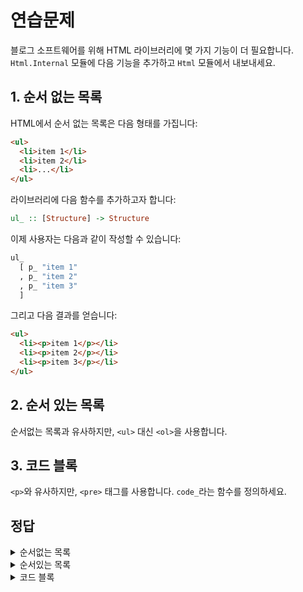 # 연습문제

블로그 소프트웨어를 위해 HTML 라이브러리에 몇 가지 기능이 더 필요합니다.
`Html.Internal` 모듈에 다음 기능을 추가하고 `Html` 모듈에서 내보내세요.

## 1. 순서 없는 목록

HTML에서 순서 없는 목록은 다음 형태를 가집니다:

```html
<ul>
  <li>item 1</li>
  <li>item 2</li>
  <li>...</li>
</ul>
```

라이브러리에 다음 함수를 추가하고자 합니다:

```haskell
ul_ :: [Structure] -> Structure
```

이제 사용자는 다음과 같이 작성할 수 있습니다:

```haskell
ul_
  [ p_ "item 1"
  , p_ "item 2"
  , p_ "item 3"
  ]
```

그리고 다음 결과를 얻습니다:

```html
<ul>
  <li><p>item 1</p></li>
  <li><p>item 2</p></li>
  <li><p>item 3</p></li>
</ul>
```

## 2. 순서 있는 목록

순서없는 목록과 유사하지만, `<ul>` 대신 `<ol>`을 사용합니다.

## 3. 코드 블록

`<p>`와 유사하지만, `<pre>` 태그를 사용합니다. `code_`라는 함수를 정의하세요.

## 정답

<details>
  <summary>순서없는 목록</summary>

```haskell
ul_ :: [Structure] -> Structure
ul_ =
  Structure . el "ul" . concat . map (el "li" . getStructureString)
```

</details>

<details>
  <summary>순서있는 목록</summary>

```haskell
ol_ :: [Structure] -> Structure
ol_ =
  Structure . el "ol" . concat . map (el "li" . getStructureString)
```

:::note
위 두 함수를 하나의 함수로 합칠 수 있습니다.
:::

</details>

<details>
  <summary>코드 블록</summary>

```haskell
code_ :: String -> Structure
code_ = Structure . el "pre" . escape
```

</details>
